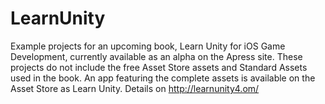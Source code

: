 LearnUnity
==========

Example projects for an upcoming book, Learn Unity for iOS Game Development, currently available as an alpha on the Apress site. These projects do not include the free Asset Store assets and Standard Assets used in the book. An app featuring the complete assets is available on the Asset Store as Learn Unity. Details on http://learnunity4.om/
